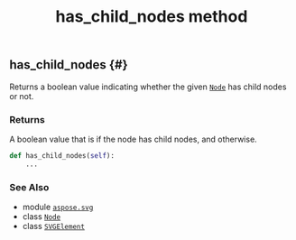 ﻿---
title: has_child_nodes method
second_title: Aspose.SVG for Python via .NET API References
description: 
type: docs
weight: 190
url: /python-net/aspose.svg/svgelement/has_child_nodes/
is_root: false
---

## has_child_nodes {#}

Returns a boolean value indicating whether the given [`Node`](/svg/python-net/aspose.svg.dom/node) has child nodes or not.


### Returns 


A boolean value that is if the node has child nodes, and otherwise.


```python
def has_child_nodes(self):
    ...
```





### See Also
* module [`aspose.svg`](../../)
* class [`Node`](/svg/python-net/aspose.svg.dom/node)
* class [`SVGElement`](/svg/python-net/aspose.svg/svgelement)
